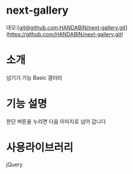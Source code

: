 # next-gallery
데모:[[git@github.com:HANDABIN/next-gallery.git](https://github.com/HANDABIN/next-gallery/)](https://github.com/HANDABIN/next-gallery.git)

# 소개
넘기기 기능 Basic 갤러리

# 기능 설명

한단 버튼을 누리면 다음 이미지로 넘어 갑니다

# 사용라이브러리
jQuery
